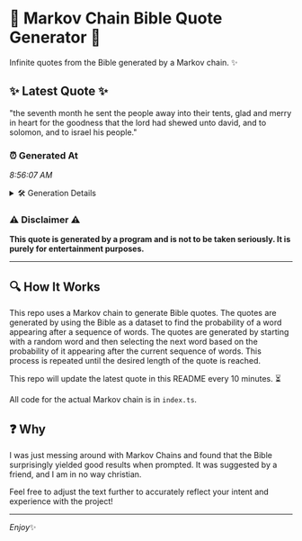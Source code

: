# 📖 Markov Chain Bible Quote Generator 📖

Infinite quotes from the Bible generated by a Markov chain. ✨

## ✨ Latest Quote ✨
"the seventh month he sent the people away into their tents, glad and merry in heart for the goodness that the lord had shewed unto david, and to solomon, and to israel his people."

### ⏰ Generated At
*8:56:07 AM*

<details>
    <summary>🛠️ Generation Details</summary>
    <p>
        <strong>🌱 Seed:</strong> the<br>
        <strong>🔄 Iterations:</strong> 33<br>
        <strong>📜 Context History:</strong><br>[ the ]: seventh<br>[ the, seventh ]: month<br>[ the, seventh, month ]: he<br>[ the, seventh, month, he ]: sent<br>[ the, seventh, month, he, sent ]: the<br>[ the, seventh, month, he, sent, the ]: people<br>[ seventh, month, he, sent, the, people ]: away<br>[ month, he, sent, the, people, away ]: into<br>[ he, sent, the, people, away, into ]: their<br>[ sent, the, people, away, into, their ]: tents,<br>[ the, people, away, into, their, tents, ]: glad<br>[ people, away, into, their, tents,, glad ]: and<br>[ away, into, their, tents,, glad, and ]: merry<br>[ into, their, tents,, glad, and, merry ]: in<br>[ their, tents,, glad, and, merry, in ]: heart<br>[ tents,, glad, and, merry, in, heart ]: for<br>[ glad, and, merry, in, heart, for ]: the<br>[ and, merry, in, heart, for, the ]: goodness<br>[ merry, in, heart, for, the, goodness ]: that<br>[ in, heart, for, the, goodness, that ]: the<br>[ heart, for, the, goodness, that, the ]: lord<br>[ for, the, goodness, that, the, lord ]: had<br>[ the, goodness, that, the, lord, had ]: shewed<br>[ goodness, that, the, lord, had, shewed ]: unto<br>[ that, the, lord, had, shewed, unto ]: david,<br>[ the, lord, had, shewed, unto, david, ]: and<br>[ lord, had, shewed, unto, david,, and ]: to<br>[ had, shewed, unto, david,, and, to ]: solomon,<br>[ shewed, unto, david,, and, to, solomon, ]: and<br>[ unto, david,, and, to, solomon,, and ]: to<br>[ david,, and, to, solomon,, and, to ]: israel<br>[ and, to, solomon,, and, to, israel ]: his<br>[ to, solomon,, and, to, israel, his ]: people.<br>
    </p>
</details>

### ⚠️ Disclaimer ⚠️
**This quote is generated by a program and is not to be taken seriously. It is purely for entertainment purposes.**

---

## 🔍 How It Works

This repo uses a Markov chain to generate Bible quotes. The quotes are generated by using the Bible as a dataset to find the probability of a word appearing after a sequence of words. The quotes are generated by starting with a random word and then selecting the next word based on the probability of it appearing after the current sequence of words. This process is repeated until the desired length of the quote is reached.

This repo will update the latest quote in this README every 10 minutes. ⏳

All code for the actual Markov chain is in `index.ts`.

## ❓ Why

I was just messing around with Markov Chains and found that the Bible surprisingly yielded good results when prompted. 
It was suggested by a friend, and I am in no way christian.

Feel free to adjust the text further to accurately reflect your intent and experience with the project!

---

*Enjoy*✨
